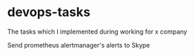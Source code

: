 # devops-tasks
The tasks which I implemented during working for x company

 Send prometheus alertmanager's alerts to Skype

